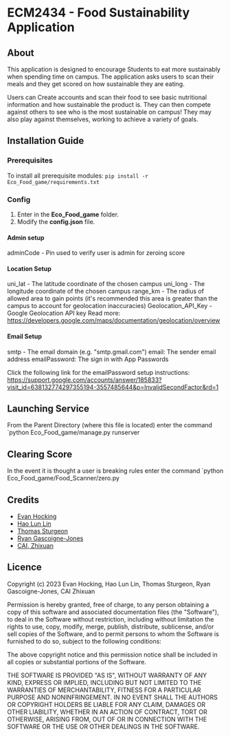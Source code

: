 # ECM2434 - Food Sustainability Application
## About
This application is designed to encourage Students to eat more sustainably when spending time on campus. The application asks users to scan their meals and they get scored on how sustainable they are eating.

Users can Create accounts and scan their food to see basic nutritional information and how sustainable the product is. They can then compete against others to see who is the most sustainable on campus! They may also play against themselves, working to achieve a variety of goals.

## Installation Guide 
### Prerequisites
To install all prerequisite modules:
`pip install -r Eco_Food_game/requirements.txt`

### Config
1. Enter in the **Eco_Food_game** folder.
2. Modify the **config.json** file.

#### Admin setup

adminCode - Pin used to verify user is admin for zeroing score

#### Location Setup

uni_lat - The latitude coordinate of the chosen campus
uni_long - The longitude coordinate of the chosen campus
range_km - The radius of allowed area to gain points (it's recommended this area is greater than the campus to account for geolocation inaccuracies)
Geolocation_API_Key - Google Geolocation API key 
  Read more: https://developers.google.com/maps/documentation/geolocation/overview

#### Email Setup

smtp - The email domain (e.g. "smtp.gmail.com")
email: The sender email address
emailPassword: The sign in with App Passwords

Click the following link for the emailPassword setup instructions:
https://support.google.com/accounts/answer/185833?visit_id=638132774297355194-3557485644&p=InvalidSecondFactor&rd=1

## Launching Service

From the Parent Directory (where this file is located) enter the command
`python Eco_Food_game/manage.py runserver

## Clearing Score

In the event it is thought a user is breaking rules enter the command
`python Eco_Food_game/Food_Scanner/zero.py


## Credits
- [Evan Hocking](https://github.com/Evan-Hocking)
- [Hao Lun Lin](https://github.com/TheHaoBoy)
- [Thomas Sturgeon](https://github.com/Sturgeon2962)
- [Ryan Gascoigne-Jones](https://github.com/Ryan-53)
- [CAI, Zhixuan](https://github.com/Ph1lK4)

## Licence
Copyright (c) 2023 Evan Hocking, Hao Lun Lin, Thomas Sturgeon, Ryan Gascoigne-Jones, CAI Zhixuan

Permission is hereby granted, free of charge, to any person obtaining a copy
of this software and associated documentation files (the "Software"), to deal
in the Software without restriction, including without limitation the rights
to use, copy, modify, merge, publish, distribute, sublicense, and/or sell
copies of the Software, and to permit persons to whom the Software is
furnished to do so, subject to the following conditions:

The above copyright notice and this permission notice shall be included in all
copies or substantial portions of the Software.

THE SOFTWARE IS PROVIDED "AS IS", WITHOUT WARRANTY OF ANY KIND, EXPRESS OR
IMPLIED, INCLUDING BUT NOT LIMITED TO THE WARRANTIES OF MERCHANTABILITY,
FITNESS FOR A PARTICULAR PURPOSE AND NONINFRINGEMENT. IN NO EVENT SHALL THE
AUTHORS OR COPYRIGHT HOLDERS BE LIABLE FOR ANY CLAIM, DAMAGES OR OTHER
LIABILITY, WHETHER IN AN ACTION OF CONTRACT, TORT OR OTHERWISE, ARISING FROM,
OUT OF OR IN CONNECTION WITH THE SOFTWARE OR THE USE OR OTHER DEALINGS IN THE
SOFTWARE.
